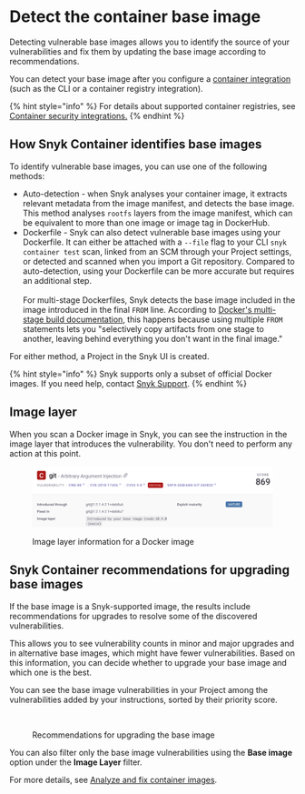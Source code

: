 # Detect the container base image

Detecting vulnerable base images allows you to identify the source of your vulnerabilities and fix them by updating the base image according to recommendations.

You can detect your base image after you configure a [container integration](https://docs.snyk.io/snyk-container) (such as the CLI or a container registry integration).

{% hint style="info" %}
For details about supported container registries, see [Container security integrations.](../container-registry-integrations/)
{% endhint %}

## How Snyk Container identifies base images

To identify vulnerable base images, you can use one of the following methods:

* Auto-detection - when Snyk analyses your container image, it extracts relevant metadata from the image manifest, and detects the base image. This method analyses `rootfs` layers from the image manifest, which can be equivalent to more than one image or image tag in DockerHub.
* Dockerfile - Snyk can also detect vulnerable base images using your Dockerfile. It can either be attached with a `--file` flag to your CLI `snyk container test` scan, linked from an SCM through your Project settings, or detected and scanned when you import a Git repository. Compared to auto-detection, using your Dockerfile can be more accurate but requires an additional step.\
  \
  For multi-stage Dockerfiles, Snyk detects the base image included in the image introduced in the final `FROM` line. According to  [Docker's multi-stage build documentation](https://docs.docker.com/develop/develop-images/multistage-build/#use-multi-stage-builds), this happens because using multiple `FROM` statements lets you "selectively copy artifacts from one stage to another, leaving behind everything you don't want in the final image."

For either method, a Project in the Snyk UI is created.

{% hint style="info" %}
Snyk supports only a subset of official Docker images. If you need help, contact [Snyk Support](https://support.snyk.io).
{% endhint %}

## Image layer

When you scan a Docker image in Snyk, you can see the instruction in the image layer that introduces the vulnerability. You don't need to perform any action at this point.

<figure><img src="../../../.gitbook/assets/docker_image_details_image_layer.png" alt=""><figcaption><p>Image layer information for a Docker image</p></figcaption></figure>

## Snyk Container recommendations for upgrading base images

If the base image is a Snyk-supported image, the results include recommendations for upgrades to resolve some of the discovered vulnerabilities.

This allows you to see vulnerability counts in minor and major upgrades and in alternative base images, which might have fewer vulnerabilities. Based on this information, you can decide whether to upgrade your base image and which one is the best.

You can see the base image vulnerabilities in your Project among the vulnerabilities added by your instructions, sorted by their priority score.

<figure><img src="../../../.gitbook/assets/base-image2.png" alt=""><figcaption><p>Recommendations for upgrading the base image</p></figcaption></figure>

You can also filter only the base image vulnerabilities using the **Base image** option under the **Image Layer** filter.

For more details, see [Analyze and fix container images](analyze-and-fix-container-images.md).
